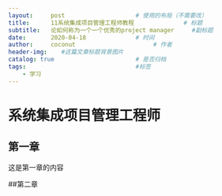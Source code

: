 ```yaml
---
layout:     post                    # 使用的布局（不需要改）
title:      11系统集成项目管理工程师教程              # 标题
subtitle:   论如何称为一个一个优秀的project manager     #副标题
date:       2020-04-18              # 时间
author:     coconut                      # 作者
header-img:    #这篇文章标题背景图片
catalog: true                       # 是否归档
tags:                               #标签
    - 学习
---
```

# 系统集成项目管理工程师

## 第一章
这是第一章的内容

##第二章


